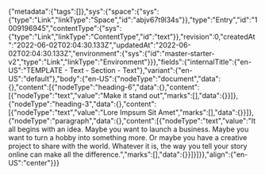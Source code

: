 {"metadata":{"tags":[]},"sys":{"space":{"sys":{"type":"Link","linkType":"Space","id":"abjv67t9l34s"}},"type":"Entry","id":"1009196945","contentType":{"sys":{"type":"Link","linkType":"ContentType","id":"text"}},"revision":0,"createdAt":"2022-06-02T02:04:30.133Z","updatedAt":"2022-06-02T02:04:30.133Z","environment":{"sys":{"id":"master-starter-v2","type":"Link","linkType":"Environment"}}},"fields":{"internalTitle":{"en-US":"TEMPLATE - Text - Section - Text"},"variant":{"en-US":"default"},"body":{"en-US":{"nodeType":"document","data":{},"content":[{"nodeType":"heading-6","data":{},"content":[{"nodeType":"text","value":"Make it stand out","marks":[],"data":{}}]},{"nodeType":"heading-3","data":{},"content":[{"nodeType":"text","value":"Lore Impsum Sit Amet","marks":[],"data":{}}]},{"nodeType":"paragraph","data":{},"content":[{"nodeType":"text","value":"It all begins with an idea. Maybe you want to launch a business. Maybe you want to turn a hobby into something more. Or maybe you have a creative project to share with the world. Whatever it is, the way you tell your story online can make all the difference.","marks":[],"data":{}}]}]}},"align":{"en-US":"center"}}}